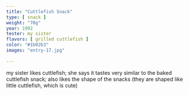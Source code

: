 ```yaml
---
title: "Cuttlefish Snack"
type: [ snack ]
weight: "70g"
year: 1992
tester: my sister
flavors: [ grilled cuttlefish ]
color: "#1b02b3"
images: "entry-17.jpg"
 
---
```


my sister likes cuttlefish; she says it tastes very similar to the baked cuttlefish snack; also likes the shape of the snacks (they are shaped like little cuttlefish, which is cute)



